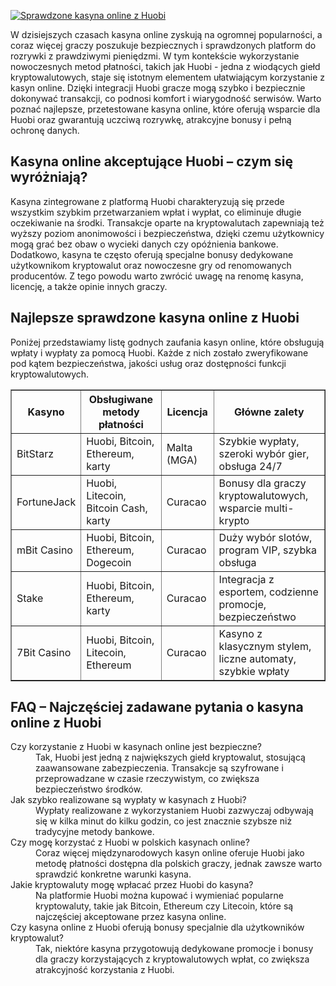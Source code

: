 [![Sprawdzone kasyna online z Huobi](https://123-caf.pages.dev/gitsignup.png)](https://vrmoo.ru/Bt82HjjY)

<div>   <p>W dzisiejszych czasach kasyna online zyskują na ogromnej popularności, a coraz więcej graczy poszukuje bezpiecznych i sprawdzonych platform do rozrywki z prawdziwymi pieniędzmi. W tym kontekście wykorzystanie nowoczesnych metod płatności, takich jak Huobi - jedna z wiodących giełd kryptowalutowych, staje się istotnym elementem ułatwiającym korzystanie z kasyn online. Dzięki integracji Huobi gracze mogą szybko i bezpiecznie dokonywać transakcji, co podnosi komfort i wiarygodność serwisów. Warto poznać najlepsze, przetestowane kasyna online, które oferują wsparcie dla Huobi oraz gwarantują uczciwą rozrywkę, atrakcyjne bonusy i pełną ochronę danych.</p>      <h2>Kasyna online akceptujące Huobi – czym się wyróżniają?</h2>   <p>Kasyna zintegrowane z platformą Huobi charakteryzują się przede wszystkim szybkim przetwarzaniem wpłat i wypłat, co eliminuje długie oczekiwanie na środki. Transakcje oparte na kryptowalutach zapewniają też wyższy poziom anonimowości i bezpieczeństwa, dzięki czemu użytkownicy mogą grać bez obaw o wycieki danych czy opóźnienia bankowe. Dodatkowo, kasyna te często oferują specjalne bonusy dedykowane użytkownikom kryptowalut oraz nowoczesne gry od renomowanych producentów. Z tego powodu warto zwrócić uwagę na renomę kasyna, licencję, a także opinie innych graczy.</p>      <h2>Najlepsze sprawdzone kasyna online z Huobi</h2>   <p>Poniżej przedstawiamy listę godnych zaufania kasyn online, które obsługują wpłaty i wypłaty za pomocą Huobi. Każde z nich zostało zweryfikowane pod kątem bezpieczeństwa, jakości usług oraz dostępności funkcji kryptowalutowych.</p>      <table border="1" cellpadding="5" cellspacing="0" style="border-collapse:collapse; width:100%; max-width:700px;">     <thead>       <tr>         <th>Kasyno</th>         <th>Obsługiwane metody płatności</th>         <th>Licencja</th>         <th>Główne zalety</th>       </tr>     </thead>     <tbody>       <tr>         <td>BitStarz</td>         <td>Huobi, Bitcoin, Ethereum, karty</td>         <td>Malta (MGA)</td>         <td>Szybkie wypłaty, szeroki wybór gier, obsługa 24/7</td>       </tr>       <tr>         <td>FortuneJack</td>         <td>Huobi, Litecoin, Bitcoin Cash, karty</td>         <td>Curacao</td>         <td>Bonusy dla graczy kryptowalutowych, wsparcie multi-krypto</td>       </tr>       <tr>         <td>mBit Casino</td>         <td>Huobi, Bitcoin, Ethereum, Dogecoin</td>         <td>Curacao</td>         <td>Duży wybór slotów, program VIP, szybka obsługa</td>       </tr>       <tr>         <td>Stake</td>         <td>Huobi, Bitcoin, Ethereum, karty</td>         <td>Curacao</td>         <td>Integracja z esportem, codzienne promocje, bezpieczeństwo</td>       </tr>       <tr>         <td>7Bit Casino</td>         <td>Huobi, Bitcoin, Litecoin, Ethereum</td>         <td>Curacao</td>         <td>Kasyno z klasycznym stylem, liczne automaty, szybkie wpłaty</td>       </tr>     </tbody>   </table>      <h2>FAQ – Najczęściej zadawane pytania o kasyna online z Huobi</h2>   <dl>     <dt>Czy korzystanie z Huobi w kasynach online jest bezpieczne?</dt>     <dd>Tak, Huobi jest jedną z największych giełd kryptowalut, stosującą zaawansowane zabezpieczenia. Transakcje są szyfrowane i przeprowadzane w czasie rzeczywistym, co zwiększa bezpieczeństwo środków.</dd>          <dt>Jak szybko realizowane są wypłaty w kasynach z Huobi?</dt>     <dd>Wypłaty realizowane z wykorzystaniem Huobi zazwyczaj odbywają się w kilka minut do kilku godzin, co jest znacznie szybsze niż tradycyjne metody bankowe.</dd>          <dt>Czy mogę korzystać z Huobi w polskich kasynach online?</dt>     <dd>Coraz więcej międzynarodowych kasyn online oferuje Huobi jako metodę płatności dostępna dla polskich graczy, jednak zawsze warto sprawdzić konkretne warunki kasyna.</dd>          <dt>Jakie kryptowaluty mogę wpłacać przez Huobi do kasyna?</dt>     <dd>Na platformie Huobi można kupować i wymieniać popularne kryptowaluty, takie jak Bitcoin, Ethereum czy Litecoin, które są najczęściej akceptowane przez kasyna online.</dd>          <dt>Czy kasyna online z Huobi oferują bonusy specjalnie dla użytkowników kryptowalut?</dt>     <dd>Tak, niektóre kasyna przygotowują dedykowane promocje i bonusy dla graczy korzystających z kryptowalutowych wpłat, co zwiększa atrakcyjność korzystania z Huobi.</dd>   </dl> </div>
